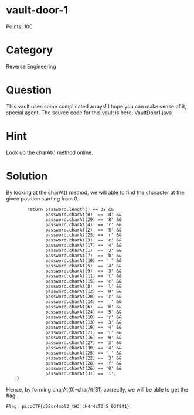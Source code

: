 # vault-door-1
Points: 100

# Category
Reverse Engineering

# Question
This vault uses some complicated arrays! I hope you can make sense of it, special agent. The source code for this vault is here: VaultDoor1.java

# Hint
Look up the charAt() method online.

# Solution
By looking at the charAt() method, we will able to find the character at the given position starting from 0.

``` public boolean checkPassword(String password) {
        return password.length() == 32 &&
               password.charAt(0)  == 'd' &&
               password.charAt(29) == '8' &&
               password.charAt(4)  == 'r' &&
               password.charAt(2)  == '5' &&
               password.charAt(23) == 'r' &&
               password.charAt(3)  == 'c' &&
               password.charAt(17) == '4' &&
               password.charAt(1)  == '3' &&
               password.charAt(7)  == 'b' &&
               password.charAt(10) == '_' &&
               password.charAt(5)  == '4' &&
               password.charAt(9)  == '3' &&
               password.charAt(11) == 't' &&
               password.charAt(15) == 'c' &&
               password.charAt(8)  == 'l' &&
               password.charAt(12) == 'H' &&
               password.charAt(20) == 'c' &&
               password.charAt(14) == '_' &&
               password.charAt(6)  == 'm' &&
               password.charAt(24) == '5' &&
               password.charAt(18) == 'r' &&
               password.charAt(13) == '3' &&
               password.charAt(19) == '4' &&
               password.charAt(21) == 'T' &&
               password.charAt(16) == 'H' &&
               password.charAt(27) == '3' &&
               password.charAt(30) == '4' &&
               password.charAt(25) == '_' &&
               password.charAt(22) == '3' &&
               password.charAt(28) == 'f' &&
               password.charAt(26) == '0' &&
               password.charAt(31) == '1';
    }
  ```
  Hence, by forming charAt(0)-charAt(31) correctly, we will be able to get the flag.
  
  ``` Flag: picoCTF{d35cr4mbl3_tH3_cH4r4cT3r5_03f841}  ```
    
